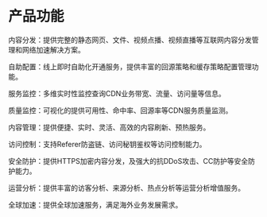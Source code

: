 # 产品功能

内容分发：提供完整的静态网页、文件、视频点播、视频直播等互联网内容分发管理和网络加速解决方案。

自助配置：线上即时自助化开通服务，提供丰富的回源策略和缓存策略配置管理功能。

服务监控：多维实时性监控查询CDN业务带宽、流量、访问量等信息。

质量监控：可视化的提供可用性、命中率、回源率等CDN服务质量监测。

内容管理：提供便捷、实时、灵活、高效的内容刷新、预热服务。

访问控制：支持Referer防盗链、访问秘钥鉴权等访问控制能力。

安全防护：提供HTTPS加密内容分发，及强大的抗DDoS攻击、CC防护等安全防护能力。

运营分析：提供丰富的访客分析、来源分析、热点分析等运营分析增值服务。

全球加速：提供全球加速服务，满足海外业务发展需求。
